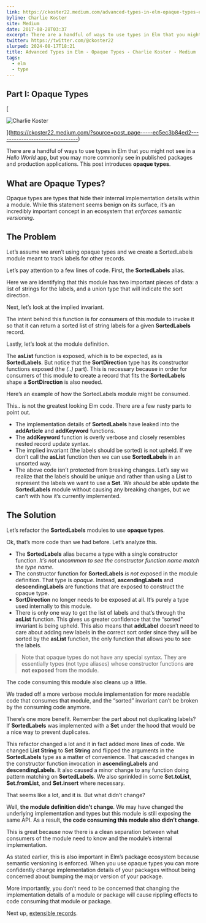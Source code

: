 ```yaml
---
link: https://ckoster22.medium.com/advanced-types-in-elm-opaque-types-ec5ec3b84ed2
byline: Charlie Koster
site: Medium
date: 2017-08-28T03:37
excerpt: There are a handful of ways to use types in Elm that you might not see in a Hello World app, but you may more commonly see in published packages and production applications. This post introduces…
twitter: https://twitter.com/@ckoster22
slurped: 2024-08-17T18:21
title: Advanced Types in Elm - Opaque Types - Charlie Koster - Medium
tags:
  - elm
  - type
---
```


## Part I: Opaque Types

[

![Charlie Koster](https://miro.medium.com/v2/resize:fill:88:88/1*MIhMxl88uo7fCu84SRfqsg.jpeg)



](https://ckoster22.medium.com/?source=post_page-----ec5ec3b84ed2--------------------------------)


There are a handful of ways to use types in Elm that you might not see in a _Hello World_ app, but you may more commonly see in published packages and production applications. This post introduces **opaque types**.

## What are Opaque Types?

Opaque types are types that hide their internal implementation details within a module. While this statement seems benign on its surface, it’s an incredibly important concept in an ecosystem that _enforces semantic versioning_.

## The Problem

Let’s assume we aren’t using opaque types and we create a SortedLabels module meant to track labels for other records.

Let’s pay attention to a few lines of code. First, the **SortedLabels** alias.

Here we are identifying that this module has two important pieces of data: a list of strings for the labels, and a union type that will indicate the sort direction.

Next, let’s look at the implied invariant.

The intent behind this function is for consumers of this module to invoke it so that it can return a sorted list of string labels for a given **SortedLabels** record.

Lastly, let’s look at the module definition.

The **asList** function is exposed, which is to be expected, as is **SortedLabels**. But notice that the **SortDirection** type has its constructor functions exposed (the _(..)_ part). This is necessary because in order for consumers of this module to create a record that fits the **SortedLabels** shape a **SortDirection** is also needed.

Here’s an example of how the SortedLabels module might be consumed.

This.. is not the greatest looking Elm code. There are a few nasty parts to point out.

- The implementation details of **SortedLabels** have leaked into the **addArticle** and **addKeyword** functions.
- The **addKeyword** function is overly verbose and closely resembles nested record update syntax.
- The implied invariant (the labels should be sorted) is not upheld. If we don’t call the **asList** function then we can use **SortedLabels** in an unsorted way.
- The above code isn’t protected from breaking changes. Let’s say we realize that the labels should be unique and rather than using a **List** to represent the labels we want to use a **Set**. We _should_ be able update the **SortedLabels** module without causing any breaking changes, but we can’t with how it’s currently implemented.

## The Solution

Let’s refactor the **SortedLabels** modules to use **opaque types**.

Ok, that’s more code than we had before. Let’s analyze this.

- The **SortedLabels** alias became a type with a single constructor function. _It’s not uncommon to see the constructor function name match the type name._
- The constructor function for **SortedLabels** _is not_ exposed in the module definition. That type is _opaque_. Instead, **ascendingLabels** and **descendingLabels** are functions that are exposed to construct the opaque type.
- **SortDirection** no longer needs to be exposed at all. It’s purely a type used internally to this module.
- There is only one way to get the list of labels and that’s through the **asList** function. This gives us greater confidence that the “sorted” invariant is being upheld. This also means that **addLabel** doesn’t need to care about adding new labels in the correct sort order since they will be sorted by the **asList** function, the only function that allows you to see the labels.

> Note that opaque types do not have any special syntax. They are essentially types (not type aliases) whose constructor functions **are not exposed** from the module.

The code consuming this module also cleans up a little.

We traded off a more verbose module implementation for more readable code that consumes that module, and the “sorted” invariant can’t be broken by the consuming code anymore.

There’s one more benefit. Remember the part about not duplicating labels? If **SortedLabels** was implemented with a **Set** under the hood that would be a nice way to prevent duplicates.

This refactor changed a lot and it in fact added more lines of code. We changed **List String** to **Set String** and flipped the arguments in the **SortedLabels** type as a matter of convenience. That cascaded changes in the constructor function invocation in **ascendingLabels** and **descendingLabels**. It also caused a minor change to any function doing pattern matching on **SortedLabels**. We also sprinkled in some **Set.toList**, **Set.fromList**, and **Set.insert** where necessary.

That seems like a lot, and it is. But what didn’t change?

Well, **the module definition didn’t change**. We may have changed the underlying implementation and types but this module is still exposing the same API. As a result, **the code consuming this module also didn’t change**.

This is great because now there is a clean separation between what consumers of the module need to know and the module’s internal implementation.

As stated earlier, this is also important in Elm’s package ecosystem because semantic versioning is enforced. When you use opaque types you can more confidently change implementation details of your packages without being concerned about bumping the major version of your package.

More importantly, you don’t need to be concerned that changing the implementation details of a module or package will cause rippling effects to code consuming that module or package.

Next up, [extensible records](https://medium.com/@ckoster22/advanced-types-in-elm-extensible-records-67e9d804030d).